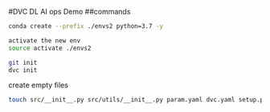 #DVC DL AI ops Demo
##commands
```bash
conda create --prefix ./envs2 python=3.7 -y
```

```bash
activate the new env
source activate ./envs2
```

```bash
git init
dvc init
```
create empty files
```bash
touch src/__init__.py src/utils/__init__.py param.yaml dvc.yaml setup.py config/config.yaml src/stage_01_load_save.py src/utils/all_utils.py .gitignore
```



